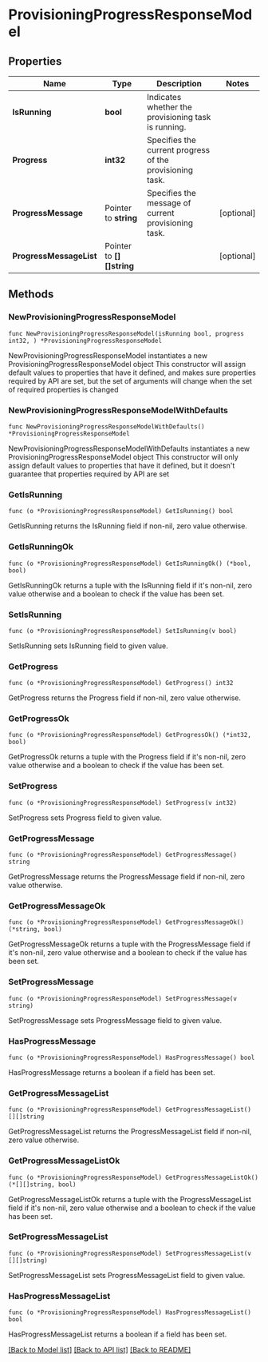 # ProvisioningProgressResponseModel

## Properties

Name | Type | Description | Notes
------------ | ------------- | ------------- | -------------
**IsRunning** | **bool** | Indicates whether the provisioning task is running. | 
**Progress** | **int32** | Specifies the current progress of the provisioning task. | 
**ProgressMessage** | Pointer to **string** | Specifies the message of current provisioning task. | [optional] 
**ProgressMessageList** | Pointer to **[][]string** |  | [optional] 

## Methods

### NewProvisioningProgressResponseModel

`func NewProvisioningProgressResponseModel(isRunning bool, progress int32, ) *ProvisioningProgressResponseModel`

NewProvisioningProgressResponseModel instantiates a new ProvisioningProgressResponseModel object
This constructor will assign default values to properties that have it defined,
and makes sure properties required by API are set, but the set of arguments
will change when the set of required properties is changed

### NewProvisioningProgressResponseModelWithDefaults

`func NewProvisioningProgressResponseModelWithDefaults() *ProvisioningProgressResponseModel`

NewProvisioningProgressResponseModelWithDefaults instantiates a new ProvisioningProgressResponseModel object
This constructor will only assign default values to properties that have it defined,
but it doesn't guarantee that properties required by API are set

### GetIsRunning

`func (o *ProvisioningProgressResponseModel) GetIsRunning() bool`

GetIsRunning returns the IsRunning field if non-nil, zero value otherwise.

### GetIsRunningOk

`func (o *ProvisioningProgressResponseModel) GetIsRunningOk() (*bool, bool)`

GetIsRunningOk returns a tuple with the IsRunning field if it's non-nil, zero value otherwise
and a boolean to check if the value has been set.

### SetIsRunning

`func (o *ProvisioningProgressResponseModel) SetIsRunning(v bool)`

SetIsRunning sets IsRunning field to given value.


### GetProgress

`func (o *ProvisioningProgressResponseModel) GetProgress() int32`

GetProgress returns the Progress field if non-nil, zero value otherwise.

### GetProgressOk

`func (o *ProvisioningProgressResponseModel) GetProgressOk() (*int32, bool)`

GetProgressOk returns a tuple with the Progress field if it's non-nil, zero value otherwise
and a boolean to check if the value has been set.

### SetProgress

`func (o *ProvisioningProgressResponseModel) SetProgress(v int32)`

SetProgress sets Progress field to given value.


### GetProgressMessage

`func (o *ProvisioningProgressResponseModel) GetProgressMessage() string`

GetProgressMessage returns the ProgressMessage field if non-nil, zero value otherwise.

### GetProgressMessageOk

`func (o *ProvisioningProgressResponseModel) GetProgressMessageOk() (*string, bool)`

GetProgressMessageOk returns a tuple with the ProgressMessage field if it's non-nil, zero value otherwise
and a boolean to check if the value has been set.

### SetProgressMessage

`func (o *ProvisioningProgressResponseModel) SetProgressMessage(v string)`

SetProgressMessage sets ProgressMessage field to given value.

### HasProgressMessage

`func (o *ProvisioningProgressResponseModel) HasProgressMessage() bool`

HasProgressMessage returns a boolean if a field has been set.

### GetProgressMessageList

`func (o *ProvisioningProgressResponseModel) GetProgressMessageList() [][]string`

GetProgressMessageList returns the ProgressMessageList field if non-nil, zero value otherwise.

### GetProgressMessageListOk

`func (o *ProvisioningProgressResponseModel) GetProgressMessageListOk() (*[][]string, bool)`

GetProgressMessageListOk returns a tuple with the ProgressMessageList field if it's non-nil, zero value otherwise
and a boolean to check if the value has been set.

### SetProgressMessageList

`func (o *ProvisioningProgressResponseModel) SetProgressMessageList(v [][]string)`

SetProgressMessageList sets ProgressMessageList field to given value.

### HasProgressMessageList

`func (o *ProvisioningProgressResponseModel) HasProgressMessageList() bool`

HasProgressMessageList returns a boolean if a field has been set.


[[Back to Model list]](../README.md#documentation-for-models) [[Back to API list]](../README.md#documentation-for-api-endpoints) [[Back to README]](../README.md)



